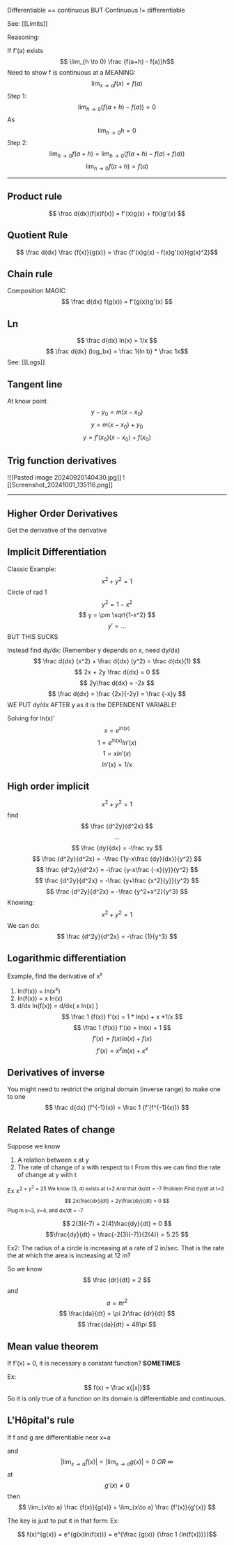 Differentiable == continuous 
BUT
Continuous != differentiable


See: [[Limits]]


Reasoning:

If f'(a) exists
$$ \lim_{h \to 0} \frac {f(a+h) - f(a)}h$$
Need to show f is continuous at a MEANING:
$$ \lim_{x \to a} f(x)=f(a) $$
Step 1:
$$ \lim_{h \to 0} (f(a+h)-f(a)) = 0 $$
As
$$ \lim_{h \to 0}h = 0 $$
Step 2:
$$ \lim_{h \to 0} f(a+h) = \lim_{h \to 0}(f(a+h) - f(a) + f(a)) $$
$$ \lim_{h \to 0} f(a+h) = f(a) $$

-------------
## Product rule
$$ \frac d{dx}(f(x)f(x)) = f'(x)g(x) + f(x)g'(x) $$
## Quotient Rule
$$ \frac d{dx} \frac {f(x)}{g(x)} = \frac {f'(x)g(x) - f(x)g'(x)}{g(x)^2}$$
## Chain rule
Composition MAGIC
$$ \frac d{dx} f(g(x)) = f'(g(x))g'(x) $$
## Ln
 $$ \frac d{dx} ln(x) = 1/x $$
 $$ \frac d{dx} (log_bx) = \frac 1{ln b} * \frac 1x$$
 See: [[Logs]]
## Tangent line
At know point
$$ y−y_0​=m(x−x_0​) $$
$$ y=m(x−x_0​) + y_0​ $$
$$ y=f'(x_0)(x−x_0​) + f(x_0) $$

## Trig function derivatives

![[Pasted image 20240920140430.jpg]]
![[Screenshot_20241001_135116.png]]
______________
## Higher Order  Derivatives
Get the derivative of the derivative
## Implicit Differentiation
Classic Example: $$ x^2 + y^2 = 1 $$
Circle of rad 1
$$ y^2 = 1-x^2 $$
$$ y = \pm \sqrt{1-x^2} $$ $$ y' = ...$$
BUT THIS SUCKS

Instead find dy/dx: (Remember y depends on x, need dy/dx)
$$ \frac d{dx} (x^2) + \frac d{dx} (y^2)  = \frac d{dx}(1) $$
$$ 2x + 2y \frac d{dx} = 0 $$
$$ 2y\frac d{dx} = -2x $$
$$ \frac d{dx} = \frac {2x}{-2y} = \frac  {-x}y $$
WE PUT dy/dx AFTER y as it is the DEPENDENT VARIABLE!


Solving for ln(x)'
$$ x = e^{ln(x)}$$
$$ 1 = e^{ln(x)}ln'(x)$$
$$ 1 = xln'(x)$$
$$ ln'(x) = 1/x$$
## High order implicit
$$ x^2 + y^2 = 1$$
find $$ \frac {d^2y}{d^2x} $$
$$...$$$$ \frac {dy}{dx} = -\frac xy $$
$$ \frac {d^2y}{d^2x} = -\frac {1y-x\frac {dy}{dx}}{y^2} $$
$$ \frac {d^2y}{d^2x} = -\frac {y-x\frac {-x}{y}}{y^2} $$
$$ \frac {d^2y}{d^2x} = -\frac {y+\frac {x^2}{y}}{y^2} $$
$$ \frac {d^2y}{d^2x} = -\frac {y^2+x^2}{y^3} $$
Knowing: $$ x^2 + y^2 = 1$$
We can do:
$$ \frac {d^2y}{d^2x} = -\frac {1}{y^3} $$

## Logarithmic differentiation 
Example, find the derivative of x<sup>x</sub>
1. ln(f(x)) = ln(x<sup>x</sup>)
2. ln(f(x))  = x ln(x)
3. d/dx ln(f(x)) = d/dx( x ln(x) )
$$ \frac 1 {f(x)} f'(x) = 1 * ln(x) + x *1/x $$
$$ \frac 1 {f(x)} f'(x) = ln(x) + 1 $$
$$ f'(x) = f(x)ln(x) + f(x) $$
$$ f'(x) = x^xln(x) + x^x $$

## Derivatives of inverse
You might need to restrict the original domain (inverse range) to make one to one
$$ \frac d{dx} (f^{-1}(x)) = \frac 1 {f'(f^{-1}(x))} $$
## Related Rates of change
Suppose we know
1) A relation between x at y
2) The rate of change of x with respect to t
From this we can find the rate of change at y with t

Ex x<sup>2</sub> + y<sup>2</sup> = 25
We know (3, 4) exists at t=2
And that dx/dt = -7
Problem Find dy/dt at t=2
$$ 2x\frac{dx}{dt}  + 2y\frac{dy}{dt} = 0 $$
Plug in x=3, y=4, and dx/dt = -7

$$ 2(3)(-7)  + 2(4)\frac{dy}{dt} = 0 $$
$$\frac{dy}{dt} = \frac{-2(3)(-7)}{2(4)} = 5.25 $$

Ex2:
The radius of a circle is increasing at a rate of 2 in/sec. That is the rate the at which the area is increasing at 12 in?

So we know $$ \frac {dr}{dt} = 2 $$
and
$$ a = \pi r^2 $$
$$ \frac{da}{dt} = \pi 2r\frac {dr}{dt} $$
$$ \frac{da}{dt} = 48\pi $$

## Mean value theorem

If f'(x) = 0, it is necessary a constant function? 
**SOMETIMES**

Ex:
$$ f(x) = \frac x{|x|}$$
So it is only true of a function on its domain is differentiable and continuous. 
## L'Hôpital's rule

If f and g are differentiable near x=a

and
$$ |\lim_{x\to a}f(x)|= |\lim_{x\to a} g(x)| = 0\ OR\ \infty$$
at $$ g'(x) \ne 0 $$
then 
$$ \lim_{x\to a} \frac {f(x)}{g(x)} = \lim_{x\to a} \frac {f'(x)}{g'(x)} $$


The key is just to put it in that form:
Ex:

$$ f(x)^{g(x)} = e^{g(x)ln(f(x))} =  e^{\frac {g(x)} {\frac 1 {ln(f(x))}}}$$
